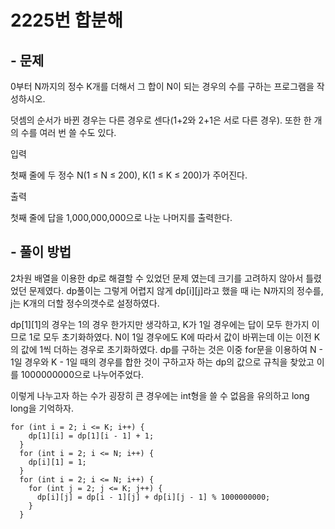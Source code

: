 # 2225번 합분해

## - 문제
0부터 N까지의 정수 K개를 더해서 그 합이 N이 되는 경우의 수를 구하는 프로그램을 작성하시오.

덧셈의 순서가 바뀐 경우는 다른 경우로 센다(1+2와 2+1은 서로 다른 경우). 또한 한 개의 수를 여러 번 쓸 수도 있다.

입력

첫째 줄에 두 정수 N(1 ≤ N ≤ 200), K(1 ≤ K ≤ 200)가 주어진다.

출력

첫째 줄에 답을 1,000,000,000으로 나눈 나머지를 출력한다.
## - 풀이 방법
2차원 배열을 이용한 dp로 해결할 수 있었던 문제 였는데 크기를 고려하지 않아서 틀렸었던 문제였다. dp풀이는 그렇게 어렵지 않게 dp[i][j]라고 했을 때 i는 N까지의 정수를, j는 K개의 더할 정수의갯수로 설정하였다.

dp[1][1]의 경우는 1의 경우 한가지만 생각하고, K가 1일 경우에는 답이 모두 한가지 이므로 1로 모두 초기화하였다. N이 1일 경우에도 K에 따라서 값이 바뀌는데 이는 이전 K의 값에 1씩 더하는 경우로 초기화하였다. dp를 구하는 것은 이중 for문을 이용하여 N - 1일 경우와 K - 1일 때의 경우를 합한 것이 구하고자 하는 dp의 값으로 규칙을 찾았고 이를 1000000000으로 나누어주었다.

이렇게 나누고자 하는 수가 굉장히 큰 경우에는 int형을 쓸 수 없음을 유의하고 long long을 기억하자.

    for (int i = 2; i <= K; i++) {
        dp[1][i] = dp[1][i - 1] + 1;
      }
      for (int i = 2; i <= N; i++) {
        dp[i][1] = 1;
      }
      for (int i = 2; i <= N; i++) {
        for (int j = 2; j <= K; j++) {
          dp[i][j] = dp[i - 1][j] + dp[i][j - 1] % 1000000000;
        }
      }
